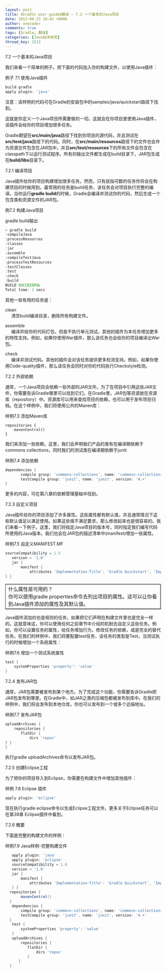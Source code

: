```yaml
---
layout: post
title: 《Gradle user guide》翻译 — 7.2 一个基本的Java项目
date: 2013-09-23 10:42 +0800
author: onecoder
comments: true
tags: [Gradle, 翻译]
categories: [Java技术研究]
thread_key: 1513
---
```

7.2 一个基本的Java项目

我们来看一个简单的例子。把下面的代码加入你的构建文件，以使用Java插件：

例子 7.1 使用Java插件

```groovy
build.gradle
apply plugin: 'java'
```

注意：该样例的代码可在Gradle的安装包中的samples/java/quickstart路径下找到。


这就是你定义一个Java项目所需要做的一切。这就会在你项目里使用Java插件，该插件会给你的项目增加很多任务。

Gradle期望在**src/main/java**路径下找到你项目的源代码，并且测试在**src/test/java**路径下的代码。同时，在**src/main/resources**路径下的文件也会作为资源文件包含在JAR包中，并且**src/test/resources**下的所有文件会包含在classpath下以运行测试程序。所有的输出文件都生成在build目录下，JAR包生成在**build/libs**目录下。
	
7.2.1 编译项目

Java插件给你的项目构建增加很多任务。然而，只有屈指可数的任务你将会在构建项目的时候用到。最常用的任务是build任务，该任务会对项目执行完整的编译。当你运行**gradle build**的时候，Gradle会编译并测试你的代码，然后生成一个包含类和资源文件的JAR包。
	
例7.2 构建Java项目</div>
	
gradle build输出

```groovy
> gradle build
:compileJava
:processResources
:classes
:jar
:assemble
:compileTestJava
:processTestResources
:testClasses
:test
:check
:build
BUILD SUCCESSFUL
Total time: 1 secs
```

其他一些有用的任务是：

clean  
&nbsp; &nbsp; &nbsp;清空build编译目录，删除所有构建文件。

assemble  
 &nbsp; &nbsp; &nbsp;编译并给你的代码打包，但是不执行单元测试。其他的插件为本任务增加更多的特性支持。例如，如果你使用War插件，那么该任务也会给你的项目编译出War包。
  
check  
&nbsp; &nbsp; &nbsp;编译并测试代码。其他的插件会对该任务提供更多检测支持。例如，如果你使用Code-quality插件，那么该任务会同时对你的代码执行Checkstyle检测。

7.2.2 外部依赖

通常，一个Java项目会依赖一些外部的JAR文件。为了在项目中引用这些JAR文件，你需要告诉Gradle哪里可以找到它们。在Gradle里，JAR包等资源放在资源库（repository）中。资源库可以用来查找项目的依赖，也可以用于发布项目归档。在这个样例中，我们将使用公共的Maven库：

样例7.3 添加Maven库

```grooy
repositories {
    mavenCentral()
}
```

我们来添加一些依赖。这里，我们会声明我们产品的类有在编译期依赖于commons collections，同时我们的测试类在编译期依赖于junit:

样例7.4 添加依赖

```groovy
dependencies {
       compile group: 'commons-collections', name: 'commons-collections', version: '3.2'
       testCompile group: 'junit', name: 'junit', version: '4.+'
}
```

更多的内容，可在第八章的依赖管理基础中找到。	

7.2.3 自定义项目

Java插件给你的项目添加了许多属性。这些属性都有默认值，并且通常情况下这些默认值足以满足使用。如果这些值不满足要求，那么修改起来也是很容易的。我们来看一下例子。这里，我们将指定Java项目的版本号，同时指定我们编写代码所使用的Java版本。我们也会在JAR包的描述清单中(manifest)增加一些属性。
	
样例7.5 自定义MANIFEST.MF

```groovy
sourceCompatibility = 1.5
   version = '1.0'
   jar {
       manifest {
           attributes 'Implementation-Title': 'Gradle Quickstart', 'Implementation-Version': versi
} }
```

<table border="1" cellpadding="2" cellspacing="0">
			<tbody>
				<tr>
					<td>
						什么属性是可用的？<br />
						<div>
							你可以使用gradle properties命令去列出项目的属性。这可以让你看到Java插件添加的属性及其默认值。</div>
					</td>
				</tr>
			</tbody>
</table>


Java插件添加的也是规则的任务，如果把它们声明在构建文件里也是完全一样的。这就意味这，你可以使用任何之前章节中介绍的机制去自定义这些任务。例如，你可以设置任务的属性，给任务增加行为，修改任务的依赖，或是完全的替代任务。在我们的样例中，我们将要配置test任务，该任务的类型是Test，当测试执行的时候增加一个系统属性：

样例7.6 增加一个测试系统属性

```groovy
test {
    systemProperties 'property': 'value'
}
```

7.2.4 发布JAR包</div>

通常，JAR包需要被发布到某个地方。为了完成这个功能，你需要告诉Gradle把JAR包发布到哪里。在Gradle中，如JAR之类的压缩包都被发布到库中。在我们的样例中，我们将会发布到本地仓库。你也可以发布到一个或多个远端地址。

样例7.7 发布JAR包</div>
	
```groovy
uploadArchives {
    repositories {
       flatDir {
           dirs 'repos'
} }
}
```
	
执行gradle uploadArchives命令以发布JAR包。

7.2.5 创建Eclipse工程</div>

为了把你的项目导入到Eclipse，你需要在构建文件中增加其他插件：

样例 7.8 Eclipse 插件
	
```groovy
apply plugin: 'eclipse'
```

现在执行gradle eclipse命令以生成Eclipse工程文件。更多关于Eclipse任务可以在第38章 Eclipse插件中看到。

7.2.6 概要

下面是完整的构建文件的样例：

样例7.9 Java样例-完整构建文件

```groovy
   apply plugin: 'java'
   apply plugin: 'eclipse'
   sourceCompatibility = 1.6
   version = '1.0'
   jar {
       manifest {
           attributes 'Implementation-Title': 'Gradle Quickstart', 'Implementation-Version'﻿
   } }
  repositories {
       mavenCentral()
  }
   dependencies {
       compile group: 'commons-collections', name: 'commons-collections', version: '3.2'
       testCompile group: 'junit', name: 'junit', version: '4.+'
  }
   test {
       systemProperties 'property': 'value'
   }
   uploadArchives {
       repositories {
          flatDir {
              dirs 'repos'
          } 
      }
  }

```